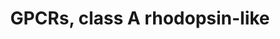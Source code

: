 ---
annotations:
- id: PW:0000125
  parent: signaling pathway
  type: Pathway Ontology
  value: G protein mediated signaling pathway
authors:
- Nsalomonis
- MaintBot
- BruceConklin
- Khanspers
- Christine Chichester
- Egonw
- Eweitz
description: This pathway was created using the GPCRDB (Horn et al., 1998), http://www.gpcr.org/7tm/
  (originally at http://www.cmbi.kun.nl/7tm/). The groupings are based on the GPCR
  phylogenetic tree available from the GPCRDB and the training sets used by Karchin
  et al. (Bioinformatics, 2002, pg. 147-159). The labels indicate children and grandchildren
  of the various classes of GPCRs as described by these references.
last-edited: 2021-05-23
organisms:
- Mus musculus
redirect_from:
- /index.php/Pathway:WP189
- /instance/WP189
- /instance/WP189_r117889
revision: r117889
schema-jsonld:
- '@context': https://schema.org/
  '@id': https://wikipathways.github.io/pathways/WP189.html
  '@type': Dataset
  creator:
    '@type': Organization
    name: WikiPathways
  description: This pathway was created using the GPCRDB (Horn et al., 1998), http://www.gpcr.org/7tm/
    (originally at http://www.cmbi.kun.nl/7tm/). The groupings are based on the GPCR
    phylogenetic tree available from the GPCRDB and the training sets used by Karchin
    et al. (Bioinformatics, 2002, pg. 147-159). The labels indicate children and grandchildren
    of the various classes of GPCRs as described by these references.
  keywords:
  - Adora2a
  - Adora2b
  - Adora3
  - Adra1a
  - Adra1b
  - Adra1d
  - Adra2a
  - Adra2b
  - Adra2c
  - Adrb1
  - Adrb2
  - Adrb3
  - Agtr1
  - Agtr1b
  - Agtr2
  - Agtrl1
  - Avp
  - Avpr1a
  - Avpr1b
  - Avpr2
  - Bdkrb1
  - Bdkrb2
  - Blr1
  - Brs3
  - C3ar1
  - C5r1
  - Ccbp2
  - Cckar
  - Cckbr
  - Ccr1
  - Ccr1l1
  - Ccr2
  - Ccr3
  - Ccr4
  - Ccr5
  - Ccr6
  - Ccr8
  - Ccr9
  - Ccrl2
  - Chrm1
  - Chrm2
  - Chrm3
  - Chrm4
  - Cmklr1
  - Cmkor1
  - Cnr1
  - Cnr2
  - Cx3cr1
  - Cxcr3
  - Cxcr4
  - Cysltr1
  - Dopamine
  - Drd3
  - Drd4
  - Ednrb
  - F2r
  - F2rl1
  - F2rl2
  - F2rl3
  - Fpr-rs1
  - Fpr-rs2
  - Fpr-rs3
  - Fpr-rs4
  - Fpr1
  - Fprl1
  - Fshr
  - Gabbr1
  - Galr1
  - Galr2
  - Galr3
  - Gpr109b
  - Gpr12
  - Gpr19
  - Gpr27
  - Gpr3
  - Gpr30
  - Gpr33
  - Gpr34
  - Gpr35
  - Gpr37
  - Gpr37l1
  - Gpr44
  - Gpr45
  - Gpr50
  - Gpr63
  - Gpr65
  - Gpr83
  - Gpr87
  - Grpr
  - Histamine
  - Hrh1
  - Hrh2
  - Htr1a
  - Htr1b
  - Htr1d
  - Htr1f
  - Htr2a
  - Htr2b
  - Htr2c
  - Htr4
  - Htr5a
  - Htr5b
  - Htr6
  - Htr7
  - Il8rb
  - Lhcgr
  - Ltb4r1
  - Mas1
  - Mc1r
  - Mc2r
  - Mc3r
  - Mc4r
  - Mc5r
  - Melatonin
  - Mtnr1a
  - Nmbr
  - Nmur1
  - Npy1r
  - Npy2r
  - Npy5r
  - Npy6r
  - Ntsr1
  - Ntsr2
  - Olfr1355
  - Olfr143
  - Olfr144
  - Olfr145
  - Olfr146
  - Olfr148
  - Olfr15
  - Olfr151
  - Olfr155
  - Olfr156
  - Olfr157
  - Olfr159
  - Olfr16
  - Olfr160
  - Olfr17
  - Olfr19
  - Olfr2
  - Olfr242
  - Olfr27
  - Olfr44
  - Olfr480
  - Olfr49
  - Olfr6
  - Olfr70
  - Olfr701
  - Olfr703
  - Olfr704
  - Olfr705
  - Olfr706
  - Olfr707
  - Olfr708
  - Olfr71
  - Olfr710
  - Olfr711
  - Olfr713
  - Olfr714
  - Olfr715
  - Olfr716
  - Olfr749
  - Olfr870
  - Olfr874
  - Olfr876
  - Olfr878
  - Olfr887
  - Olfr888
  - Olfr889
  - Olfr893
  - Olfr894
  - Olfr926
  - Olfr930
  - Olfr933
  - Olfr934
  - Olfr937
  - Olfr938
  - Olfr943
  - Olfr944
  - Olfr945
  - Olfr948
  - Olfr954
  - Olfr955
  - Olfr957
  - Olfr959
  - Olfr960
  - Olfr961
  - Olfr968
  - Olfr970
  - Olfr971
  - Olfr972
  - Opn1mw
  - Opn1sw
  - Opn3
  - Opn4
  - Oprd1
  - Oprk1
  - Oprl1
  - Oprm1
  - Oxt
  - Oxtr
  - P2ry1
  - P2ry12
  - P2ry13
  - P2ry14
  - P2ry2
  - P2ry4
  - P2ry6
  - Ppyr1
  - Ptafr
  - Ptgdr
  - Ptger1
  - Ptger2
  - Ptger3
  - Ptger4
  - Ptgfr
  - Ptgir
  - Q9EPG0
  - Q9EPV1
  - Q9EQ94
  - Rgr
  - Rho
  - Rrh
  - Serotonin
  - Sstr1
  - Sstr2
  - Sstr3
  - Sstr4
  - Sstr5
  - Sucnr1
  - Tbxa2r
  - Tcp10c
  - Thromboxane
  - Trhr
  - Trhr2
  - Tshr
  license: CC0
  name: GPCRs, class A rhodopsin-like
seo: CreativeWork
title: GPCRs, class A rhodopsin-like
wpid: WP189
---